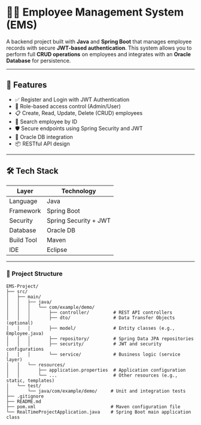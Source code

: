 # 🧑‍💼 Employee Management System (EMS)

A backend project built with **Java** and **Spring Boot** that manages employee records with secure **JWT-based authentication**. This system allows you to perform full **CRUD operations** on employees and integrates with an **Oracle Database** for persistence.

---

## 🚀 Features

- ✅ Register and Login with JWT Authentication
- 🔐 Role-based access control (Admin/User)
- 📋 Create, Read, Update, Delete (CRUD) employees
- 🔎 Search employee by ID
- 🛡 Secure endpoints using Spring Security and JWT
- 💾 Oracle DB integration
- 📦 RESTful API design

---

## 🛠 Tech Stack

| Layer         | Technology            |
|---------------|------------------------|
| Language      | Java                   |
| Framework     | Spring Boot            |
| Security      | Spring Security + JWT  |
| Database      | Oracle DB              |
| Build Tool    | Maven                  |
| IDE           | Eclipse                |

---

### 📁 Project Structure
```
EMS-Project/
├── src/
│   ├── main/
│   │   ├── java/
│   │   │   └── com/example/demo/
│   │   │       ├── controller/         # REST API controllers
│   │   │       ├── dto/                # Data Transfer Objects (optional)
│   │   │       ├── model/              # Entity classes (e.g., Employee.java)
│   │   │       ├── repository/         # Spring Data JPA repositories
│   │   │       ├── security/           # JWT and security configurations
│   │   │       └── service/            # Business logic (service layer)
│   │   └── resources/
│   │       ├── application.properties  # Application configuration
│   │       └── ...                     # Other resources (e.g., static, templates)
│   └── test/
│       └── java/com/example/demo/     # Unit and integration tests
├── .gitignore
├── README.md
├── pom.xml                            # Maven configuration file
└── RealTimeProjectApplication.java    # Spring Boot main application class
```



